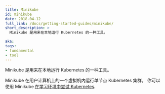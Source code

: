 ```yaml
---
title: Minikube
id: minikube
date: 2018-04-12
full_link: /docs/getting-started-guides/minikube/
short_description: >
  Minikube 是用来在本地运行 Kubernetes 的一种工具。

aka: 
tags:
- fundamental
- tool
---
```


<!--
---
title: Minikube
id: minikube
date: 2018-04-12
full_link: /docs/getting-started-guides/minikube/
short_description: >
  A tool for running Kubernetes locally.

aka: 
tags:
- fundamental
- tool
---
-->

<!--
 A tool for running Kubernetes locally.
-->

Minikube 是用来在本地运行 Kubernetes 的一种工具。

<!--more--> 

<!--
Minikube runs a single-node cluster inside a VM on your computer.
You can use Minikube to
[try Kubernetes in a learning environment](/docs/setup/learning-environment/).
-->

Minikube 在用户计算机上的一个虚拟机内运行单节点 Kubernetes 集群。
你可以使用 Minikube 
[在学习环境中尝试 Kubernetes](/zh/docs/setup/learning-environment/).

